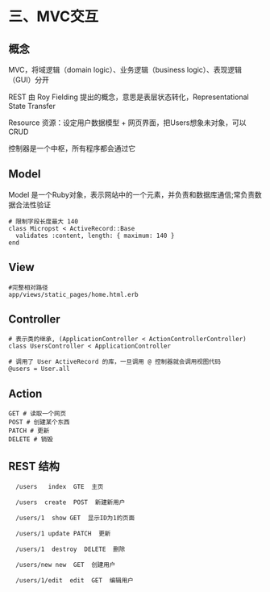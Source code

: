 # 三、MVC交互

## 概念
MVC，将域逻辑（domain logic）、业务逻辑（business logic）、表现逻辑（GUI）分开

REST 由 Roy Fielding 提出的概念，意思是表层状态转化，Representational State Transfer 

Resource 资源：设定用户数据模型 + 网页界面，把Users想象未对象，可以CRUD

控制器是一个中枢，所有程序都会通过它

## Model
Model 是一个Ruby对象，表示网站中的一个元素，并负责和数据库通信;常负责数据合法性验证
```
# 限制字段长度最大 140
class Micropst < ActiveRecord::Base
  validates :content, length: { maximum: 140 }
end
```

## View
```
#完整相对路径
app/views/static_pages/home.html.erb
```

## Controller
```
# 表示类的继承, (ApplicationController < ActionControllerController)
class UsersController < ApplicationController

# 调用了 User ActiveRecord 的库，一旦调用 @ 控制器就会调用视图代码
@users = User.all
```

## Action
```
GET # 读取一个网页
POST # 创建某个东西
PATCH # 更新
DELETE # 销毁
```

## REST 结构
```
  /users   index  GTE  主页

  /users  create  POST  新建新用户

  /users/1  show GET  显示ID为1的页面

  /users/1 update PATCH  更新

  /users/1  destroy  DELETE  删除

  /users/new new  GET  创建用户

  /users/1/edit  edit  GET  编辑用户
```

